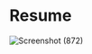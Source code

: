 # Resume

![Screenshot (872)](https://user-images.githubusercontent.com/97527158/232284850-f56d72aa-49cd-4fe8-9a15-ca854cd6789b.png)

